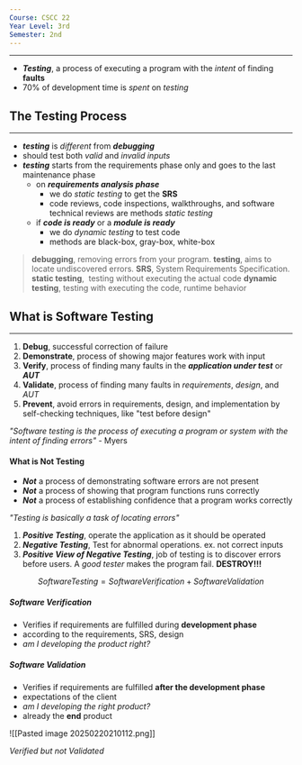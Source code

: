 ```yaml
---
Course: CSCC 22
Year Level: 3rd
Semester: 2nd
---
```

---
- ***Testing***, a process of executing a program with the *intent* of finding **faults**
- 70% of development time is *spent* on *testing*

## The Testing Process
---
- ***testing*** is *different* from ***debugging***
- should test both *valid* and *invalid* *inputs*
- ***testing*** starts from the requirements phase only and goes to the last maintenance phase
	- on ***requirements analysis phase***
		- we do *static testing* to get the **SRS**
		- code reviews, code inspections, walkthroughs, and software technical reviews are methods *static testing*
	- if ***code is ready*** or a ***module is ready***
		- we do *dynamic testing* to test code
		- methods are black-box, gray-box, white-box

> **debugging**, removing errors from your program.
> **testing**, aims to locate undiscovered errors.
> **SRS**, System Requirements Specification.
> **static testing**,  testing without executing the actual code
> **dynamic testing**, testing with executing the code, runtime behavior

## What is Software Testing
---
1. **Debug**, successful correction of failure
2. **Demonstrate**, process of showing major features work with input
3. **Verify**, process of finding many faults in the ***application under test*** or ***AUT***
4. **Validate**, process of finding many faults in *requirements*, *design*, and *AUT*
5. **Prevent**, avoid errors in requirements, design, and implementation by self-checking techniques, like "test before design"

*"Software testing is the process of executing a program or system with the intent of finding errors"* - Myers

#### What is Not Testing
- ***Not*** a process of demonstrating software errors are not present
- ***Not*** a process of showing that program functions runs correctly
- ***Not*** a process of establishing confidence that a program works correctly

*"Testing is basically a task of locating errors"*

1. ***Positive Testing***, operate the application as it should be operated
2. ***Negative Testing***, Test for abnormal operations. ex. not correct inputs
3. ***Positive View of Negative Testing***, job of testing is to discover errors before users. A *good tester* makes the program fail. **DESTROY!!!**

$$ SoftwareTesting = Software Verification + Software Validation$$

##### Software Verification
 - Verifies if requirements are fulfilled during **development phase**
 - according to the requirements, SRS, design
 - *am I developing the product right?*
##### Software Validation
 - Verifies if requirements are fulfilled **after the development phase**
 - expectations of the client
 - *am I developing the right product?*
- already the **end** product

![[Pasted image 20250220210112.png]]

*Verified but not Validated*


